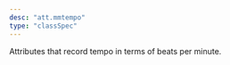 ```yaml
---
desc: "att.mmtempo"
type: "classSpec"
---
```


Attributes that record tempo in terms of beats per minute.